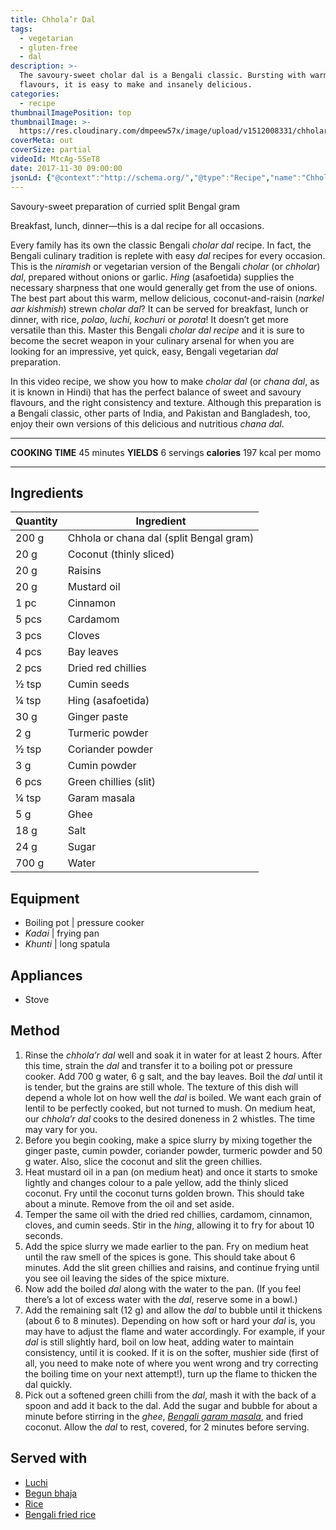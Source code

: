 ```yaml
---
title: Chhola’r Dal
tags:
  - vegetarian
  - gluten-free
  - dal
description: >-
  The savoury-sweet cholar dal is a Bengali classic. Bursting with warm, mellow
  flavours, it is easy to make and insanely delicious.
categories:
  - recipe
thumbnailImagePosition: top
thumbnailImage: >-
  https://res.cloudinary.com/dmpeew57x/image/upload/v1512008331/chholar-dal-website-thumbnail-_y2ypjw.png
coverMeta: out
coverSize: partial
videoId: MtcAg-5SeT8
date: 2017-11-30 09:00:00
jsonLd: {"@context":"http://schema.org/","@type":"Recipe","name":"Chhola’r Dal","author":"Bong Eats","image":"https://res.cloudinary.com/dmpeew57x/image/upload/v1512008331/chholar-dal-website-thumbnail-_y2ypjw.png","description":"The savoury-sweet cholar dal is a Bengali classic. Bursting with warm, mellow flavours, it is easy to make and insanely delicious.","prepTime":"PT15M","totalTime":"PT45M","recipeYield":"6","nutrition":{"@type":"NutritionInformation","servingSize":"6","calories":"197 calories"}, "recipeIngredient":["200 g Chhola or chana dal (split Bengal gram)","20 g Coconut (thinly sliced)","20 g Raisins","20 g Mustard oil","1 pc Cinnamon","5 pcs Cardamom","3 pcs Cloves","4 pcs Bay leaves","2 pcs Dried red chillies","½ tsp Cumin seeds","¼ tsp Hing (asafoetida)","30 g Ginger paste","2 g Turmeric powder","½ tsp Coriander powder","3 g Cumin powder","6 pcs Green chillies (slit)","¼ tsp Garam masala","5 g Ghee","18 g Salt","24 g Sugar","700 g Water"],"recipeInstructions":["1. Rinse the chhola’r dal well and soak it in water for at least 2 hours. After this time, strain the dal and transfer it to a boiling pot or pressure cooker. Add 700 g water, 6 g salt, and the bay leaves. Boil the dal until it is tender, but the grains are still whole. The texture of this dish will depend a whole lot on how well the dal is boiled. We want each grain of lentil to be perfectly cooked, but not turned to mush. On medium heat, our chhola’r dal cooks to the desired doneness in 2 whistles. The time may vary for you.","2. Before you begin cooking, make a spice slurry by mixing together the ginger paste, cumin powder, coriander powder, turmeric powder and 50 g water. Also, slice the coconut and slit the green chillies.","3. Heat mustard oil in a pan (on medium heat) and once it starts to smoke lightly and changes colour to a pale yellow, add the thinly sliced coconut. Fry until the coconut turns golden brown. This should take about a minute. Remove from the oil and set aside.","4. Temper the same oil with the dried red chillies, cardamom, cinnamon, cloves, and cumin seeds. Stir in the hing, allowing it to fry for about 10 seconds.","5. Add the spice slurry we made earlier to the pan. Fry on medium heat until the raw smell of the spices is gone. This should take about 6 minutes. Add the slit green chillies and raisins, and continue frying until you see oil leaving the sides of the spice mixture.","6. Now add the boiled dal along with the water to the pan. (If you feel there’s a lot of excess water with the dal, reserve some in a bowl.)","7. Add the remaining salt (12 g) and allow the dal to bubble until it thickens (about 6 to 8 minutes). Depending on how soft or hard your dal is, you may have to adjust the flame and water accordingly. For example, if your dal is still slightly hard, boil on low heat, adding water to maintain consistency, until it is cooked. If it is on the softer, mushier side (first of all, you need to make note of where you went wrong and try correcting the boiling time on your next attempt!), turn up the flame to thicken the dal quickly.","8. Pick out a softened green chilli from the dal, mash it with the back of a spoon and add it back to the dal. Add the sugar and bubble for about a minute before stirring in the ghee, Bengali garam masala, and fried coconut. Allow the dal to rest, covered, for 2 minutes before serving."]}
---
```




<p class="post-byline">Savoury-sweet preparation of curried split Bengal gram</p>

<p class="post-intro">Breakfast, lunch, dinner—this is a dal recipe for all occasions.</p>

<!-- more -->

<span class="dropcap">E</span>very family has its own the classic Bengali _cholar dal_ recipe. In fact, the Bengali culinary tradition is replete with easy _dal_ recipes for every occasion. This is the _niramish_ or vegetarian version of the Bengali _cholar_ (or _chholar_) _dal_, prepared without onions or garlic. _Hing_ (asafoetida) supplies the necessary sharpness that one would generally get from the use of onions. The best part about this warm, mellow delicious, coconut-and-raisin (_narkel aar kishmish_) strewn _cholar dal_? It can be served for breakfast, lunch or dinner, with rice, _polao_, _luchi_, _kochuri_ or _porota_! It doesn’t get more versatile than this. Master this Bengali _cholar dal recipe_ and it is sure to become the secret weapon in your culinary arsenal for when you are looking for an impressive, yet quick, easy, Bengali vegetarian _dal_ preparation.

In this video recipe, we show you how to make _cholar dal_ (or _chana dal_, as it is known in Hindi) that has the perfect balance of sweet and savoury flavours, and the right consistency and texture. Although this preparation is a Bengali classic, other parts of India, and Pakistan and Bangladesh, too, enjoy their own versions of this delicious and nutritious _chana dal_.



***

**COOKING TIME** 45 minutes
**YIELDS** 6 servings
**calories** 197 kcal per momo

***
## Ingredients
| Quantity | Ingredient                              | 
|----------|-----------------------------------------|
|    200 g | Chhola or chana dal (split Bengal gram) |
|     20 g | Coconut (thinly sliced)                 |
|     20 g | Raisins                                 |
|     20 g | Mustard oil                             |
|     1 pc | Cinnamon                                |
|    5 pcs | Cardamom                                |
|    3 pcs | Cloves                                  |
|    4 pcs | Bay leaves                              |
|    2 pcs | Dried red chillies                      |
|    ½ tsp | Cumin seeds                             |
|    ¼ tsp | Hing (asafoetida)                       |
|     30 g | Ginger paste                            |
|      2 g | Turmeric powder                         |
|    ½ tsp | Coriander powder                        |
|      3 g | Cumin powder                            |
|    6 pcs | Green chillies (slit)                   |
|    ¼ tsp | Garam masala                            |
|      5 g | Ghee                                    |
|     18 g | Salt                                    |
|     24 g | Sugar                                   |
|    700 g | Water                                   |


## Equipment
- Boiling pot | pressure cooker
- _Kadai_ | frying pan
- _Khunti_ | long spatula


## Appliances
- Stove

## Method
1. Rinse the _chhola’r dal_ well and soak it in water for at least 2 hours. After this time, strain the _dal_ and transfer it to a boiling pot or pressure cooker. Add 700 g water, 6 g salt, and the bay leaves. Boil the _dal_ until it is tender, but the grains are still whole. The texture of this dish will depend a whole lot on how well the _dal_ is boiled. We want each grain of lentil to be perfectly cooked, but not turned to mush. On medium heat, our _chhola’r dal_ cooks to the desired doneness in 2 whistles. The time may vary for you.
2. Before you begin cooking, make a spice slurry by mixing together the ginger paste, cumin powder, coriander powder, turmeric powder and 50 g water. Also, slice the coconut and slit the green chillies. 
3. Heat mustard oil in a pan (on medium heat) and once it starts to smoke lightly and changes colour to a pale yellow, add the thinly sliced coconut. Fry until the coconut turns golden brown. This should take about a minute. Remove from the oil and set aside. 
4. Temper the same oil with the dried red chillies, cardamom, cinnamon, cloves, and cumin seeds. Stir in the _hing_, allowing it to fry for about 10 seconds. 
5. Add the spice slurry we made earlier to the pan. Fry on medium heat until the raw smell of the spices is gone. This should take about 6 minutes. Add the slit green chillies and raisins, and continue frying until you see oil leaving the sides of the spice mixture. 
6. Now add the boiled _dal_ along with the water to the pan. (If you feel there’s a lot of excess water with the _dal_, reserve some in a bowl.) 
7. Add the remaining salt (12 g) and allow the _dal_ to bubble until it thickens (about 6 to 8 minutes). Depending on how soft or hard your _dal_ is, you may have to adjust the flame and water accordingly. For example, if your _dal_ is still slightly hard, boil on low heat, adding water to maintain consistency, until it is cooked. If it is on the softer, mushier side (first of all, you need to make note of where you went wrong and try correcting the boiling time on your next attempt!), turn up the flame to thicken the dal quickly. 
8. Pick out a softened green chilli from the _dal_, mash it with the back of a spoon and add it back to the dal. Add the sugar and bubble for about a minute before stirring in the _ghee_, [_Bengali garam masala_](/recipe/bengali-garam-masala), and fried coconut. Allow the _dal_ to rest, covered, for 2 minutes before serving.



## Served with
- [Luchi](/recipe/luchi/)
- [Begun bhaja](/recipe/begun-bhaja)
- [Rice](/how-to/cook-the-perfect-rice/)
- [Bengali fried rice](/recipe/bengali-vegetable-fried-rice/)